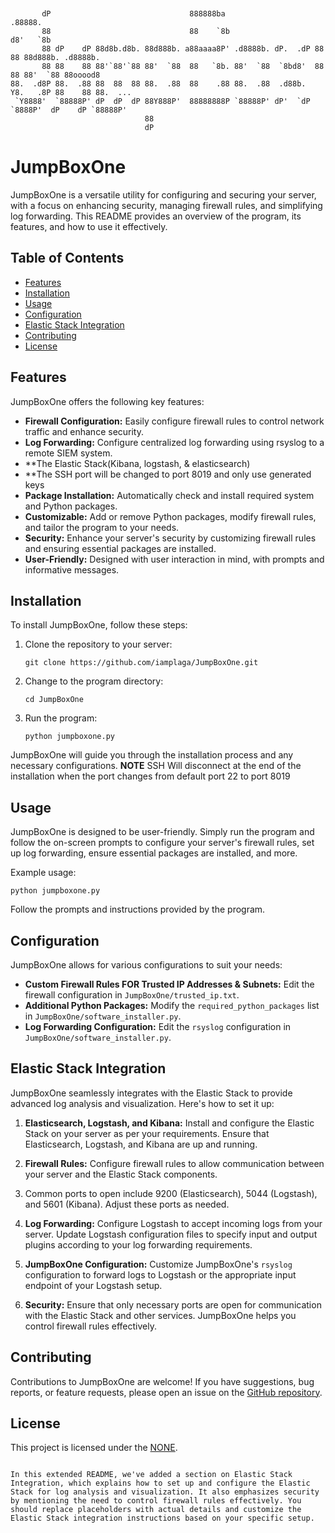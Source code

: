 

```


       dP                               888888ba                     .88888.                    
       88                               88    `8b                   d8'   `8b                   
       88 dP    dP 88d8b.d8b. 88d888b. a88aaaa8P' .d8888b. dP.  .dP 88     88 88d888b. .d8888b. 
       88 88    88 88'`88'`88 88'  `88  88   `8b. 88'  `88  `8bd8'  88     88 88'  `88 88ooood8 
88.  .d8P 88.  .88 88  88  88 88.  .88  88    .88 88.  .88  .d88b.  Y8.   .8P 88    88 88.  ... 
 `Y8888'  `88888P' dP  dP  dP 88Y888P'  88888888P `88888P' dP'  `dP  `8888P'  dP    dP `88888P' 
                              88                                                                
                              dP                                                                

```
# JumpBoxOne

JumpBoxOne is a versatile utility for configuring and securing your server, with a focus on enhancing security, managing firewall rules, and simplifying log forwarding. This README provides an overview of the program, its features, and how to use it effectively.

## Table of Contents
- [Features](#features)
- [Installation](#installation)
- [Usage](#usage)
- [Configuration](#configuration)
- [Elastic Stack Integration](#elastic-stack-integration)
- [Contributing](#contributing)
- [License](#license)

## Features

JumpBoxOne offers the following key features:

- **Firewall Configuration:** Easily configure firewall rules to control network traffic and enhance security.
- **Log Forwarding:** Configure centralized log forwarding using rsyslog to a remote SIEM system.
- **The Elastic Stack(Kibana, logstash, & elasticsearch) 
- **The SSH port will be changed to port 8019 and only use generated keys
- **Package Installation:** Automatically check and install required system and Python packages.
- **Customizable:** Add or remove Python packages, modify firewall rules, and tailor the program to your needs.
- **Security:** Enhance your server's security by customizing firewall rules and ensuring essential packages are installed.
- **User-Friendly:** Designed with user interaction in mind, with prompts and informative messages.

## Installation

To install JumpBoxOne, follow these steps:

1. Clone the repository to your server:

   ```shell
   git clone https://github.com/iamplaga/JumpBoxOne.git
   ```

2. Change to the program directory:

   ```shell
   cd JumpBoxOne
   ```

3. Run the program:

   ```shell
   python jumpboxone.py
   ```

JumpBoxOne will guide you through the installation process and any necessary configurations.
****NOTE**** SSH Will disconnect at the end of the installation when the port changes from default port 22 to port 8019
## Usage

JumpBoxOne is designed to be user-friendly. 
Simply run the program and follow the on-screen prompts to configure your server's firewall rules, set up log forwarding, ensure essential packages are installed, and more.

Example usage:

```shell
python jumpboxone.py
```

Follow the prompts and instructions provided by the program.

## Configuration

JumpBoxOne allows for various configurations to suit your needs:

- **Custom Firewall Rules FOR Trusted IP Addresses & Subnets:** Edit the firewall configuration in `JumpBoxOne/trusted_ip.txt`.
- **Additional Python Packages:** Modify the `required_python_packages` list in `JumpBoxOne/software_installer.py`.
- **Log Forwarding Configuration:** Edit the `rsyslog` configuration in `JumpBoxOne/software_installer.py`.

## Elastic Stack Integration

JumpBoxOne seamlessly integrates with the Elastic Stack to provide advanced log analysis and visualization. Here's how to set it up:

1. **Elasticsearch, Logstash, and Kibana:** Install and configure the Elastic Stack on your server as per your requirements. Ensure that Elasticsearch, Logstash, and Kibana are up and running.

2. **Firewall Rules:** Configure firewall rules to allow communication between your server and the Elastic Stack components.
3. Common ports to open include 9200 (Elasticsearch), 5044 (Logstash), and 5601 (Kibana). Adjust these ports as needed.

4. **Log Forwarding:** Configure Logstash to accept incoming logs from your server. Update Logstash configuration files to specify input and output plugins according to your log forwarding requirements.

5. **JumpBoxOne Configuration:** Customize JumpBoxOne's `rsyslog` configuration to forward logs to Logstash or the appropriate input endpoint of your Logstash setup.

6. **Security:** Ensure that only necessary ports are open for communication with the Elastic Stack and other services. JumpBoxOne helps you control firewall rules effectively.

## Contributing

Contributions to JumpBoxOne are welcome! If you have suggestions, bug reports, or feature requests, please open an issue on the [GitHub repository](https://github.com/yourusername/JumpBoxOne).

## License

This project is licensed under the [NONE](LICENSE).
```

In this extended README, we've added a section on Elastic Stack Integration, which explains how to set up and configure the Elastic Stack for log analysis and visualization. It also emphasizes security by mentioning the need to control firewall rules effectively. You should replace placeholders with actual details and customize the Elastic Stack integration instructions based on your specific setup.
